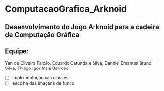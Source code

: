 # ComputacaoGrafica_Arknoid
## Desenvolvimento do Jogo Arknoid para a cadeira de Computação Gráfica
## Equipe: 
Yan de Oliveira Falcão,
Eduardo Catunda e Silva,
Danniel Emanuel Bruno Silva,
Thiago Igor Maia Barroso
- [ ] implementação das classes
- [ ] escolha das imagens de fundo
